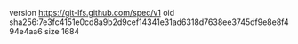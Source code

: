 version https://git-lfs.github.com/spec/v1
oid sha256:7e3fc4151e0cd8a9b2d9cef14341e31ad6318d7638ee3745df9e8e8f494e4aa6
size 1684
